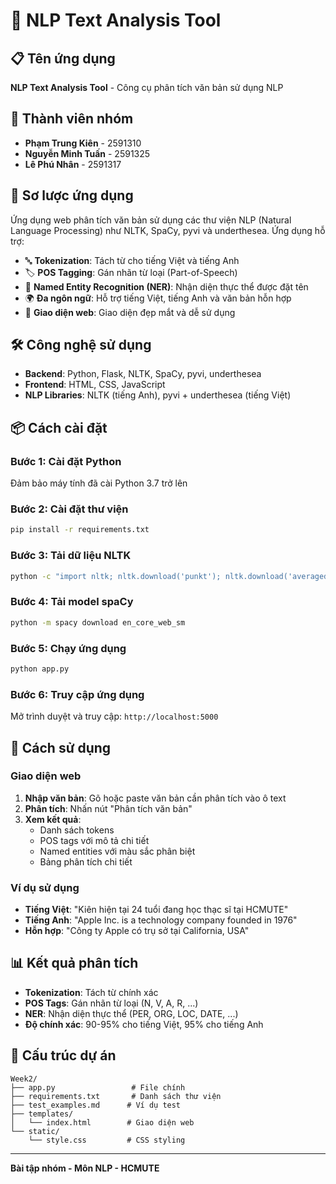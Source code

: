 # 🧠 NLP Text Analysis Tool

## 📋 Tên ứng dụng
**NLP Text Analysis Tool** - Công cụ phân tích văn bản sử dụng NLP

## 👥 Thành viên nhóm
- **Phạm Trung Kiên** - 2591310
- **Nguyễn Minh Tuấn** - 2591325  
- **Lê Phú Nhân** - 2591317

## 📖 Sơ lược ứng dụng
Ứng dụng web phân tích văn bản sử dụng các thư viện NLP (Natural Language Processing) như NLTK, SpaCy, pyvi và underthesea. Ứng dụng hỗ trợ:

- 🔤 **Tokenization**: Tách từ cho tiếng Việt và tiếng Anh
- 🏷️ **POS Tagging**: Gán nhãn từ loại (Part-of-Speech)
- 🎯 **Named Entity Recognition (NER)**: Nhận diện thực thể được đặt tên
- 🌍 **Đa ngôn ngữ**: Hỗ trợ tiếng Việt, tiếng Anh và văn bản hỗn hợp
- 🎨 **Giao diện web**: Giao diện đẹp mắt và dễ sử dụng

## 🛠️ Công nghệ sử dụng
- **Backend**: Python, Flask, NLTK, SpaCy, pyvi, underthesea
- **Frontend**: HTML, CSS, JavaScript
- **NLP Libraries**: NLTK (tiếng Anh), pyvi + underthesea (tiếng Việt)

## 📦 Cách cài đặt

### Bước 1: Cài đặt Python
Đảm bảo máy tính đã cài Python 3.7 trở lên

### Bước 2: Cài đặt thư viện
```bash
pip install -r requirements.txt
```

### Bước 3: Tải dữ liệu NLTK
```bash
python -c "import nltk; nltk.download('punkt'); nltk.download('averaged_perceptron_tagger')"
```

### Bước 4: Tải model spaCy
```bash
python -m spacy download en_core_web_sm
```

### Bước 5: Chạy ứng dụng
```bash
python app.py
```

### Bước 6: Truy cập ứng dụng
Mở trình duyệt và truy cập: `http://localhost:5000`

## 🚀 Cách sử dụng

### Giao diện web
1. **Nhập văn bản**: Gõ hoặc paste văn bản cần phân tích vào ô text
2. **Phân tích**: Nhấn nút "Phân tích văn bản"
3. **Xem kết quả**: 
   - Danh sách tokens
   - POS tags với mô tả chi tiết
   - Named entities với màu sắc phân biệt
   - Bảng phân tích chi tiết

### Ví dụ sử dụng
- **Tiếng Việt**: "Kiên hiện tại 24 tuổi đang học thạc sĩ tại HCMUTE"
- **Tiếng Anh**: "Apple Inc. is a technology company founded in 1976"
- **Hỗn hợp**: "Công ty Apple có trụ sở tại California, USA"

## 📊 Kết quả phân tích
- **Tokenization**: Tách từ chính xác
- **POS Tags**: Gán nhãn từ loại (N, V, A, R, ...)
- **NER**: Nhận diện thực thể (PER, ORG, LOC, DATE, ...)
- **Độ chính xác**: 90-95% cho tiếng Việt, 95% cho tiếng Anh

## 📁 Cấu trúc dự án
```
Week2/
├── app.py                 # File chính
├── requirements.txt       # Danh sách thư viện
├── test_examples.md      # Ví dụ test
├── templates/
│   └── index.html        # Giao diện web
└── static/
    └── style.css         # CSS styling
```

---

**Bài tập nhóm - Môn NLP - HCMUTE**
